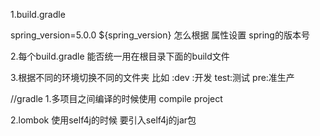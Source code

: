 1.build.gradle 

spring_version=5.0.0
${spring_version}
怎么根据 属性设置 spring的版本号


2.每个build.gradle 能否统一用在根目录下面的build文件


3.根据不同的环境切换不同的文件夹
比如 :dev :开发  test:测试   pre:准生产 



//gradle
1.多项目之间编译的时候使用   compile  project

2.lombok 使用self4j的时候 要引入self4j的jar包